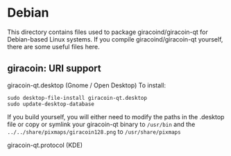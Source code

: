 
Debian
====================
This directory contains files used to package giracoind/giracoin-qt
for Debian-based Linux systems. If you compile giracoind/giracoin-qt yourself, there are some useful files here.

## giracoin: URI support ##


giracoin-qt.desktop  (Gnome / Open Desktop)
To install:

	sudo desktop-file-install giracoin-qt.desktop
	sudo update-desktop-database

If you build yourself, you will either need to modify the paths in
the .desktop file or copy or symlink your giracoin-qt binary to `/usr/bin`
and the `../../share/pixmaps/giracoin128.png` to `/usr/share/pixmaps`

giracoin-qt.protocol (KDE)

